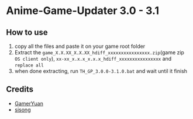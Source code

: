 # Anime-Game-Updater 3.0 - 3.1

## How to use
1. copy all the files and paste it on your game root folder
2. Extract the `game_X.X.XX_X.X.XX_hdiff_xxxxxxxxxxxxxxxx.zip`(game zip `OS client only`), `xx-xx_x.x.x_x.x.x_hdiff_xxxxxxxxxxxxxxxx`  and `replace all`
3. when done extracting, run `TH_GP_3.0.0-3.1.0.bat` and wait until it finish

## Credits
- [GamerYuan](https://github.com/GamerYuan)
- [sisong](https://github.com/sisong)
